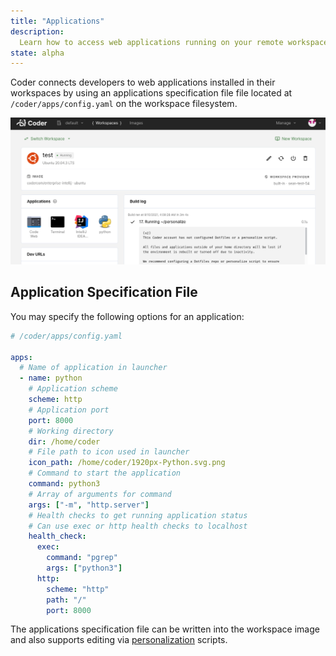 ```yaml
---
title: "Applications"
description:
  Learn how to access web applications running on your remote workspace.
state: alpha
---
```


Coder connects developers to web applications installed in their workspaces by
using an applications specification file file located at
`/coder/apps/config.yaml` on the workspace filesystem.

![Application Launcher](../assets/workspaces/applications.png)

## Application Specification File

You may specify the following options for an application:

```yaml
# /coder/apps/config.yaml

apps:
  # Name of application in launcher
  - name: python
    # Application scheme
    scheme: http
    # Application port
    port: 8000
    # Working directory
    dir: /home/coder
    # File path to icon used in launcher
    icon_path: /home/coder/1920px-Python.svg.png
    # Command to start the application
    command: python3
    # Array of arguments for command
    args: ["-m", "http.server"]
    # Health checks to get running application status
    # Can use exec or http health checks to localhost
    health_check:
      exec:
        command: "pgrep"
        args: ["python3"]
      http:
        scheme: "http"
        path: "/"
        port: 8000
```

The applications specification file can be written into the workspace image and
also supports editing via [personalization](./personalization.md) scripts.

